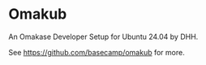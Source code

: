 # Omakub

An Omakase Developer Setup for Ubuntu 24.04 by DHH.

See https://github.com/basecamp/omakub for more.
